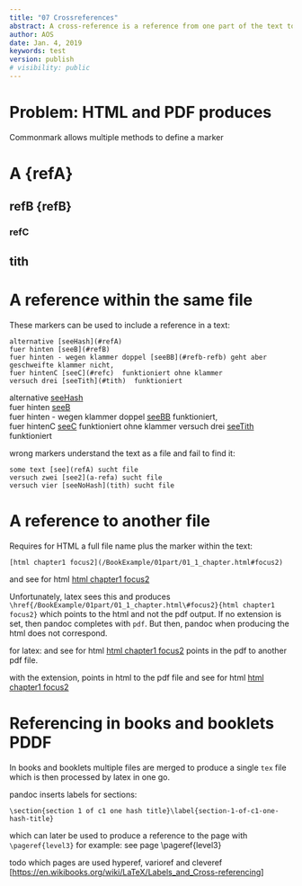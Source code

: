```yaml
---
title: "07 Crossreferences"
abstract: A cross-reference is a reference from one part of the text to another.
author: AOS
date: Jan. 4, 2019
keywords: test
version: publish
# visibility: public
---
```


# Problem: HTML and PDF produces 

Commonmark allows multiple methods to define a marker

# A {refA}
## refB {refB}
### refC
## <a name="tith"></a> tith

# A reference within the same file 

These markers can be used to include a reference in a text: 

    alternative [seeHash](#refA)  
    fuer hinten [seeB](#refB)  
    fuer hinten - wegen klammer doppel [seeBB](#refb-refb) geht aber geschweifte klammer nicht, 
    fuer hintenC [seeC](#refc)  funktioniert ohne klammer
    versuch drei [seeTith](#tith)  funktioniert

alternative [seeHash](#refA)  
fuer hinten [seeB](#refB)  
fuer hinten - wegen klammer doppel [seeBB](#refb-refb) funktioniert,  
fuer hintenC [seeC](#refc)  funktioniert ohne klammer
versuch drei [seeTith](#tith)  funktioniert

wrong markers understand the text as a file and fail to find it:

    some text [see](refA) sucht file   
    versuch zwei [see2](a-refa) sucht file  
    versuch vier [seeNoHash](tith) sucht file    


# A reference to another file

Requires for HTML a full file name plus the marker within the text:

    [html chapter1 focus2](/BookExample/01part/01_1_chapter.html#focus2)

and see for html [html chapter1 focus2](/BookExample/01part/01_1_chapter.html#focus2)

Unfortunately, latex sees this and produces `\href{/BookExample/01part/01_1_chapter.html\#focus2}{html chapter1 focus2}` which points to the html and not the pdf output. If no extension is set, then pandoc completes with  `pdf`. But then, pandoc when producing the html does not correspond. 

for latex: and see for html [html chapter1 focus2](/BookExample/01part/01_1_chapter#focus2) points in the pdf to another pdf file.

with the extension, points in html to the pdf file and see for html [html chapter1 focus2](/BookExample/01part/01_1_chapter.pdf#focus2)


# Referencing in books and booklets PDDF

In books and booklets multiple files are merged to produce a single `tex` file which is then processed by latex in one go. 

pandoc inserts labels for sections: 

    \section{section 1 of c1 one hash title}\label{section-1-of-c1-one-hash-title}

which can later be used to produce a reference to the page with `\pageref{level3}` for example: see page \pageref{level3}


todo which pages are used hyperef, varioref and cleveref [https://en.wikibooks.org/wiki/LaTeX/Labels_and_Cross-referencing]
